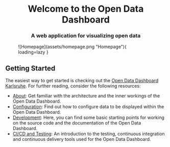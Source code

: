 <h1 align="center">Welcome to the Open Data Dashboard</h1>
<h3 align="center">A web application for visualizing open data</h3>

<figure markdown="span">
    ![Homepage](assets/homepage.png "Homepage"){ loading=lazy }
</figure>

## Getting Started

The easiest way to get started is checking out the [Open Data Dashboard Karlsruhe](https://open-data-dashboard.netlify.app/).
For further reading, consider the following resources:

* [About](about/index.md): Get familiar with the architecture and the inner workings of the Open Data Dashboard.
* [Configuration](configuration/index.md): Find out how to configure data to be displayed within the Open Data Dashboard.
* [Development](development/index.md): Here, you can find some basic starting points for working on the source code
and the documentation of the Open Data Dashboard.
* [CI/CD and Testing](.): An introduction to the testing, continuous integration and continuous delivery tools used for the Open Data Dashboard.
